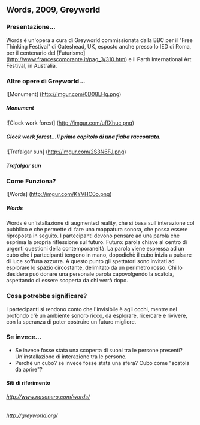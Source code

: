 ## Words, 2009, Greyworld 

### Presentazione...
Words è un'opera a cura di Greyworld commissionata dalla BBC per il "Free Thinking Festival" di Gateshead, UK, 
esposto anche presso lo IED di Roma, per il centenario del [Futurismo] (http://www.francescomorante.it/pag_3/310.htm) e il Parth International Art Festival, 
in Australia.


### Altre opere di Greyworld...

![Monument] (http://imgur.com/0D08LHq.png)
##### Monument

![Clock work forest] (http://imgur.com/uffXhuc.png)
##### Clock work forest...Il primo capitolo di una fiaba raccontata.

![Trafalgar sun] (http://imgur.com/2S3N6FJ.png)
##### Trafalgar sun


### Come Funziona?
![Words] (http://imgur.com/KYVHC0o.png)
##### Words

Words è un'istallazione di augmented reality, che si basa sull'interazione col pubblico e che permette di fare 
una mappatura sonora, che possa essere riproposta in seguito. 
I partecipanti devono pensare ad una parola che esprima la propria riflessione sul futuro. Futuro: parola chiave 
al centro di urgenti questioni della contemporaneità. La parola viene espressa ad un cubo che i partecipanti tengono 
in mano, dopodichè il cubo inizia a pulsare di luce soffusa azzurra. A questo punto gli spettatori sono invitati 
ad esplorare lo spazio circostante, delimitato da un perimetro rosso. Chi lo desidera può donare una personale 
parola capovolgendo la scatola, aspettando di essere scoperta da chi verrà dopo. 

### Cosa potrebbe significare?

I partecipanti si rendono conto che l'invisibile è agli occhi, mentre nel profondo c'è un ambiente sonoro ricco, 
da esplorare, ricercare e rivivere, con la speranza di poter costruire un futuro migliore. 

### Se invece...

- Se invece fosse stata una scoperta di suoni tra le persone presenti? Un'installazione di interazione tra le persone. 
- Perchè un cubo? se invece fosse stata una sfera? Cubo come "scatola da aprire"?

#### Siti di riferimento 
###### http://www.nasonero.com/words/
###### http://greyworld.org/
